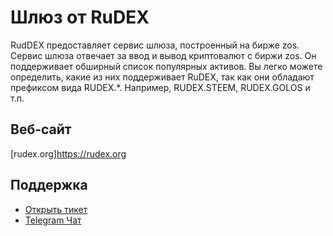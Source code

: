 # Шлюз от RuDEX

RudDEX предоставляет сервис шлюза, построенный на бирже zos. Сервис шлюза отвечает за ввод и вывод криптовалют с биржи zos. Он поддерживает обширный список популярных активов. Вы легко можете определить, какие из них поддерживает RuDEX, так как они обладают префиксом вида RUDEX.*. Например, RUDEX.STEEM, RUDEX.GOLOS и т.п.

## Веб-сайт

[rudex.org]<https://rudex.org>

## Поддержка

- [Открыть тикет](https://rudex.freshdesk.com)
- [Telegram Чат](https://t.me/zosDEX_RU)
